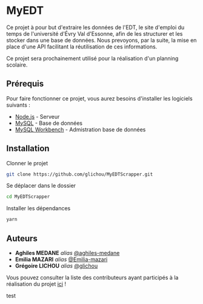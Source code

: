 # MyEDT

Ce projet à pour but d'extraire les données de l'EDT, le site d'emploi du temps de l'université d'Évry Val d'Essonne, afin de les structurer et les stocker dans une base de données. Nous prevoyons, par la suite, la mise en place d'une API facilitant la réutilisation de ces informations.

Ce projet sera prochainement utilisé pour la réalisation d'un planning scolaire.

## Prérequis

Pour faire fonctionner ce projet, vous aurez besoins d'installer les logiciels suivants :

* [Node.js](https://nodejs.org/) - Serveur
* [MySQL](http://mysql.com/fr/) - Base de données
* [MySQL Workbench](https://www.mysql.com/fr/products/workbench/) - Admistration base de données

## Installation

Clonner le projet

```bash
git clone https://github.com/glichou/MyEDTScrapper.git
```
Se déplacer dans le dossier

```bash
cd MyEDTScrapper
```

Installer les dépendances

```bash
yarn
```

## Auteurs

- **Aghiles MEDANE** _alias_ [@aghiles-medane](https://github.com/)
- **Emilia MAZARI** _alias_ [@Emilia-mazari](https://github.com/)
- **Grégoire LICHOU** _alias_ [@glichou](https://github.com/)

Vous pouvez consulter la liste des contributeurs ayant participés à la réalisation du projet [ici](https://github.com/glichou/MyEDTScrapper/graphs/contributors) !

test